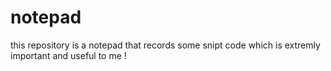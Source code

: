 notepad
=======

this repository is a notepad that records some snipt code which is extremly important and useful to me !
